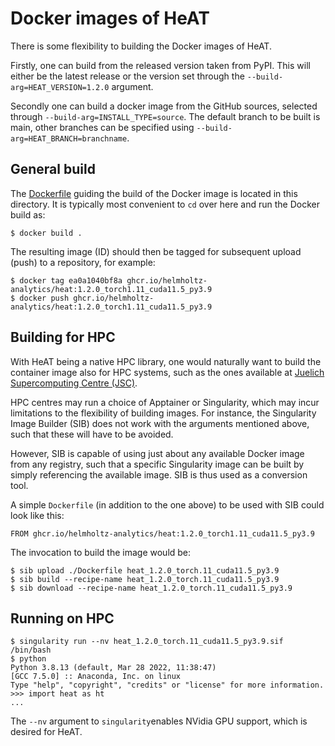 # Docker images of HeAT

There is some flexibility to building the Docker images of HeAT.

Firstly, one can build from the released version taken from PyPI. This will either be
the latest release or the version set through the `--build-arg=HEAT_VERSION=1.2.0`
argument.

Secondly one can build a docker image from the GitHub sources, selected through
`--build-arg=INSTALL_TYPE=source`. The default branch to be built is main, other
branches can be specified using `--build-arg=HEAT_BRANCH=branchname`.

## General build

The [Dockerfile](./Dockerfile) guiding the build of the Docker image is located in this
directory. It is typically most convenient to `cd` over here and run the Docker build as:

	$ docker build .

The resulting image (ID) should then be tagged for subsequent upload (push) to a
repository, for example:

	$ docker tag ea0a1040bf8a ghcr.io/helmholtz-analytics/heat:1.2.0_torch1.11_cuda11.5_py3.9
	$ docker push ghcr.io/helmholtz-analytics/heat:1.2.0_torch1.11_cuda11.5_py3.9

## Building for HPC

With HeAT being a native HPC library, one would naturally want to build the container
image also for HPC systems, such as the ones available at [Juelich Supercomputing Centre
(JSC)](https://www.fz-juelich.de/jsc/ "Juelich Supercomputing Centre").

HPC centres may run a choice of Apptainer or Singularity, which may incur limitations to
the flexibility of building images. For instance, the Singularity Image Builder (SIB)
does not work with the arguments mentioned above, such that these will have to be
avoided.

However, SIB is capable of using just about any available Docker image from any
registry, such that a specific Singularity image can be built by simply referencing the
available image. SIB is thus used as a conversion tool.

A simple `Dockerfile` (in addition to the one above) to be used with SIB could look like
this:

    FROM ghcr.io/helmholtz-analytics/heat:1.2.0_torch1.11_cuda11.5_py3.9

The invocation to build the image would be:

    $ sib upload ./Dockerfile heat_1.2.0_torch.11_cuda11.5_py3.9
	$ sib build --recipe-name heat_1.2.0_torch.11_cuda11.5_py3.9
	$ sib download --recipe-name heat_1.2.0_torch.11_cuda11.5_py3.9

## Running on HPC

	$ singularity run --nv heat_1.2.0_torch.11_cuda11.5_py3.9.sif /bin/bash
	$ python
	Python 3.8.13 (default, Mar 28 2022, 11:38:47)
	[GCC 7.5.0] :: Anaconda, Inc. on linux
	Type "help", "copyright", "credits" or "license" for more information.
	>>> import heat as ht
	...

The `--nv` argument to `singularity`enables NVidia GPU support, which is desired for
HeAT.
